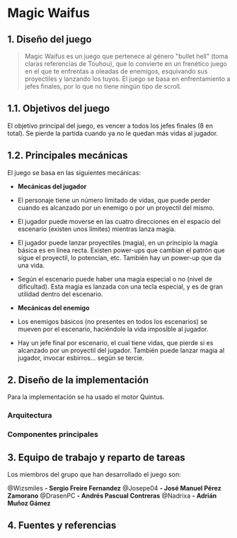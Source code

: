 # Magic Waifus

## 1. Diseño del juego

> Magic Waifus es un juego que pertenece al género "bullet hell" (toma claras referencias de Touhou), que lo convierte en un frenético juego en el que te enfrentas a oleadas de enemigos, esquivando sus proyectiles y lanzando los tuyos.
El juego se basa en enfrentamiento a jefes finales, por lo que no tiene ningún tipo de scroll.

## 1.1. Objetivos del juego

El objetivo principal del juego, es vencer a todos los jefes finales (8 en total). Se pierde la partida cuando ya no le quedan más vidas al jugador.

## 1.2. Principales mecánicas

El juego se basa en las siguientes mecánicas:

* **Mecánicas del jugador**

- El personaje tiene un número limitado de vidas, que puede perder cuando es alcanzado por un enemigo o por un proyectil del mismo.

- El jugador puede moverse en las cuatro direcciones en el espacio del escenario (existen unos límites) mientras lanza magia.

- El jugador puede lanzar proyectiles (magia), en un principio la magia básica es en línea recta. Existen power-ups que cambian el patrón que sigue el proyectil, lo potencian, etc. También hay un power-up que da una vida.

- Según el escenario puede haber una magia especial o no (nivel de dificultad). Esta magia es lanzada con una tecla especial, y es de gran utilidad dentro del escenario.

* **Mecánicas del enemigo**

- Los enemigos básicos (no presentes en todos los escenarios) se mueven por el escenario, haciéndole la vida imposible al jugador.

- Hay un jefe final por escenario, el cual tiene
vidas, que pierde si es alcanzado por un proyectil del jugador. También puede lanzar magia al jugador, invocar esbirros... según se tercie.

## 2. Diseño de la implementación

Para la implementación se ha usado el motor Quintus.

### Arquitectura

### Componentes principales

## 3. Equipo de trabajo y reparto de tareas

Los miembros del grupo que han desarrollado el juego son:

@Wizsmiles **- Sergio Freire Fernandez**
@Josepe04 **- José Manuel Pérez Zamorano**
@DrasenPC **- Andrés Pascual Contreras**
@Nadrixa **- Adrián Muñoz Gámez**



## 4. Fuentes y referencias
